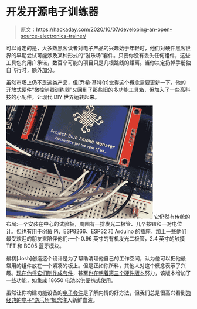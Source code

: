 # 开发开源电子训练器

> 原文：<https://hackaday.com/2020/10/07/developing-an-open-source-electronics-trainer/>

可以肯定的是，大多数黑客读者对电子产品的兴趣始于年轻时，他们对硬件黑客世界的早期尝试可能涉及某种形式的“游乐场”套件。只要你没有丢失任何组件，这些工具包向用户承诺，数百个可能的项目只是几根跳线的距离。当你决定扔掉手册独自飞行时，额外加分。

虽然市场上仍不乏这类产品，但[乔希·基特尔]觉得这个概念需要更新一下。他的开放式硬件“微控制器训练器”又回到了那些旧的多功能工具箱，但加入了一些高科技的小配件，让现代 DIY 世界运转起来。

[![](img/b65bc277ca07312044c0744ee42f035d.png)](https://hackaday.com/wp-content/uploads/2020/09/trainerkit_detail.jpg) 它仍然有传统的布局:一个安装在中心的试验板，周围有一排发光二极管、几个按钮和一对电位计。但也有用于树莓 Pi、ESP8266、ESP32 和 Arduino 的插座。加上一些他们最受欢迎的朋友来陪伴他们:一个 0.96 英寸的有机发光二极管，2.4 英寸的触摸 TFT 和 BC05 蓝牙模块。

最初[Josh]创造这个设计是为了帮助清理他自己的工作空间，认为他可以把他最常用的组件放在一个紧凑的板上。但是正如你所料，其他人对这个概念表示了兴趣。[现在他将它们制作成套件](https://www.tindie.com/products/bluesmokemonster/practical-iot-microcontroller-trainer-rev-20/)，甚至[也在朝着第三个硬件版本](https://wiki.bluesmokemonster.com/index.php?title=Microcontroller_Trainer_Rev_3)努力，该版本增加了一些功能，如集成 18650 电池以供便携式使用。

虽然让你构建功能设备的[电子套件](https://hackaday.com/2020/07/02/review-calculator-kit-is-just-a-few-hacks-from-greatness/)是了解内情的好方法，但我们总是很高兴看到[为经典的电子“游乐场”概念](https://hackaday.com/2016/08/12/hackaday-prize-entry-a-good-electronics-learning-toolkit/)注入新鲜血液。